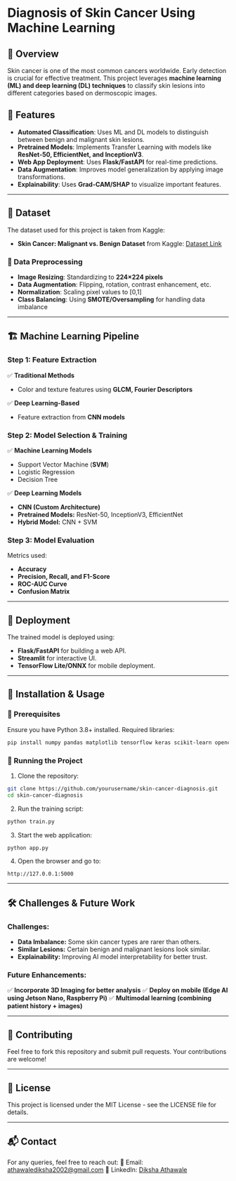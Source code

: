 # Diagnosis of Skin Cancer Using Machine Learning

## 📌 Overview
Skin cancer is one of the most common cancers worldwide. Early detection is crucial for effective treatment. This project leverages **machine learning (ML) and deep learning (DL) techniques** to classify skin lesions into different categories based on dermoscopic images.

## 🚀 Features
- **Automated Classification**: Uses ML and DL models to distinguish between benign and malignant skin lesions.
- **Pretrained Models**: Implements Transfer Learning with models like **ResNet-50, EfficientNet, and InceptionV3**.
- **Web App Deployment**: Uses **Flask/FastAPI** for real-time predictions.
- **Data Augmentation**: Improves model generalization by applying image transformations.
- **Explainability**: Uses **Grad-CAM/SHAP** to visualize important features.

---

## 📂 Dataset
The dataset used for this project is taken from Kaggle:
- **Skin Cancer: Malignant vs. Benign Dataset** from Kaggle: [Dataset Link](https://www.kaggle.com/datasets/fanconic/skin-cancer-malignant-vs-benign)

### 🔹 Data Preprocessing
- **Image Resizing**: Standardizing to **224×224 pixels**
- **Data Augmentation**: Flipping, rotation, contrast enhancement, etc.
- **Normalization**: Scaling pixel values to [0,1]
- **Class Balancing**: Using **SMOTE/Oversampling** for handling data imbalance

---

## 🏗️ Machine Learning Pipeline
### **Step 1: Feature Extraction**
✅ **Traditional Methods**
- Color and texture features using **GLCM, Fourier Descriptors**

✅ **Deep Learning-Based**
- Feature extraction from **CNN models**

### **Step 2: Model Selection & Training**
✅ **Machine Learning Models**
- Support Vector Machine (**SVM**)
- Logistic Regression
- Decision Tree

✅ **Deep Learning Models**
- **CNN (Custom Architecture)**
- **Pretrained Models:** ResNet-50, InceptionV3, EfficientNet
- **Hybrid Model:** CNN + SVM

### **Step 3: Model Evaluation**
Metrics used:
- **Accuracy**
- **Precision, Recall, and F1-Score**
- **ROC-AUC Curve**
- **Confusion Matrix**

---

## 🎯 Deployment
The trained model is deployed using:
- **Flask/FastAPI** for building a web API.
- **Streamlit** for interactive UI.
- **TensorFlow Lite/ONNX** for mobile deployment.

---

## 📌 Installation & Usage
### **🔹 Prerequisites**
Ensure you have Python 3.8+ installed. Required libraries:
```bash
pip install numpy pandas matplotlib tensorflow keras scikit-learn opencv-python flask streamlit
```

### **🔹 Running the Project**
1. Clone the repository:
```bash
git clone https://github.com/yourusername/skin-cancer-diagnosis.git
cd skin-cancer-diagnosis
```
2. Run the training script:
```bash
python train.py
```
3. Start the web application:
```bash
python app.py
```
4. Open the browser and go to:
```
http://127.0.0.1:5000
```

---

## 🛠️ Challenges & Future Work
### **Challenges:**
- **Data Imbalance:** Some skin cancer types are rarer than others.
- **Similar Lesions:** Certain benign and malignant lesions look similar.
- **Explainability:** Improving AI model interpretability for better trust.

### **Future Enhancements:**
✅ **Incorporate 3D Imaging for better analysis**
✅ **Deploy on mobile (Edge AI using Jetson Nano, Raspberry Pi)**
✅ **Multimodal learning (combining patient history + images)**

---

## 🤝 Contributing
Feel free to fork this repository and submit pull requests. Your contributions are welcome!

---

## 📝 License
This project is licensed under the MIT License - see the LICENSE file for details.

---

## 📬 Contact
For any queries, feel free to reach out:
📧 Email: athawalediksha2002@gmail.com
🔗 LinkedIn: [Diksha Athawale](https://www.linkedin.com/in/dikshaathawale/)

